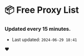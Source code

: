 # :package: Free Proxy List
### Updated every 15 minutes.

- Last updated: `2024-06-29 18:41`

:heart:
